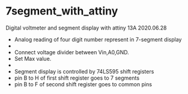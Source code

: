 # 7segment_with_attiny
Digital voltmeter and segment display with attiny 13A
2020.06.28
 * Analog reading of four digit number represent in 7-segment display
 * 
 * Connect voltage divider between Vin,A0,GND.
 * Set Max value.
 * 
 * Segment display is controlled by 74LS595 shift registers
 * pin B to H of first shift register goes to 7 segments
 * pin B to F of second shift register goes to common pins

